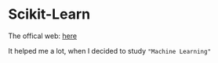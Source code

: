 # Scikit-Learn 

The offical web: [here](https://scikit-learn.org.cn/lists/2.html)

It helped me a lot, when I decided to study `"Machine Learning"`
